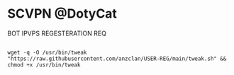 # SCVPN @DotyCat
BOT IPVPS REGESTERATION REQ

<pre><code>
wget -q -O /usr/bin/tweak "https://raw.githubusercontent.com/anzclan/USER-REG/main/tweak.sh" && chmod +x /usr/bin/tweak
</code></pre>
